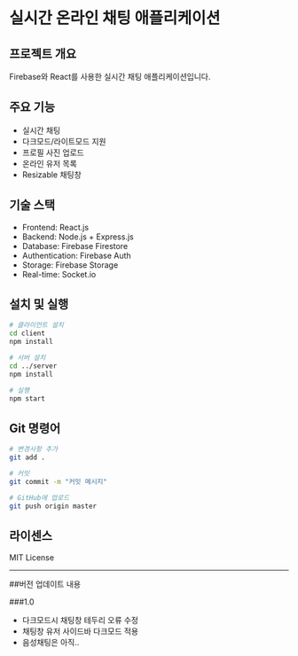 # 실시간 온라인 채팅 애플리케이션

## 프로젝트 개요
Firebase와 React를 사용한 실시간 채팅 애플리케이션입니다.

## 주요 기능
- 실시간 채팅
- 다크모드/라이트모드 지원
- 프로필 사진 업로드
- 온라인 유저 목록
- Resizable 채팅창

## 기술 스택
- Frontend: React.js
- Backend: Node.js + Express.js
- Database: Firebase Firestore
- Authentication: Firebase Auth
- Storage: Firebase Storage
- Real-time: Socket.io

## 설치 및 실행
```bash
# 클라이언트 설치
cd client
npm install

# 서버 설치
cd ../server
npm install

# 실행
npm start
```

## Git 명령어
```bash
# 변경사항 추가
git add .

# 커밋
git commit -m "커밋 메시지"

# GitHub에 업로드
git push origin master
```

## 라이센스
MIT License 

-------

##버전 업데이트 내용

###1.0
- 다크모드시 채팅창 테두리 오류 수정
- 채팅창 유저 사이드바 다크모드 적용
- 음성채팅은 아직..